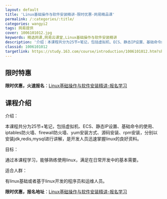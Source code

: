 ```yaml
---
layout: default
title: 'Linux基础操作与软件安装精讲-限时优惠-网易精品课'
permalink: /:categories/:title/
categories: wangyi2
tags: 网易提供
cover: 1006101012.jpg
keywords: 精选网课,网易云课堂,Linux基础操作与软件安装精讲
description: '介绍：本课程共分为25节+笔记，包括虚拟机、ECS、静态IP设置、基础命令的使用、iptables防火墙、firewal'
classid: 1006101012
targetlink: https://study.163.com/course/introduction/1006101012.htm?share=1&shareId=1025206652&utm_campaign=share&utm_medium=iphoneShare&utm_source=&utm_u=1025206652
---
```


## 限时特惠

**限时优惠，火速报名**：[Linux基础操作与软件安装精讲-报名学习](https://study.163.com/course/introduction/1006101012.htm?share=1&shareId=1025206652&utm_campaign=share&utm_medium=iphoneShare&utm_source=&utm_u=1025206652)

## 课程介绍

介绍：

本课程共分为25节+笔记，包括虚拟机、ECS、静态IP设置、基础命令的使用、iptables防火墙、firewall防火墙、yum安装方式、源码安装、rpm安装，分别以安装jdk,redis,mysql进行讲解，是开发人员迅速掌握linux的良好资料。



目标：

通过本课程学习，能够熟练使用linux，满足在日常开发中的基本需要。



适合人群：

有linux基础或者基于linux开发的程序员和运维人员。

**限时优惠，报名地址**：[Linux基础操作与软件安装精讲-报名学习](https://study.163.com/course/introduction/1006101012.htm?share=1&shareId=1025206652&utm_campaign=share&utm_medium=iphoneShare&utm_source=&utm_u=1025206652)

